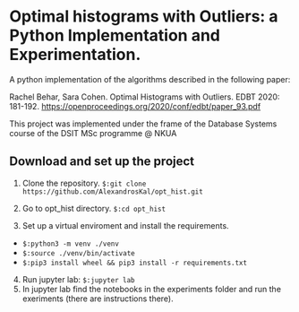 # Optimal histograms with Outliers: a Python Implementation and Experimentation.
A python implementation of the algorithms described in the following paper:

Rachel Behar, Sara Cohen. Optimal Histograms with Outliers. EDBT 2020: 181-192. https://openproceedings.org/2020/conf/edbt/paper_93.pdf

This project was implemented under the frame of the Database Systems course of the DSIT MSc programme @ NKUA



## Download and set up the project

1. Clone the repository.
  `$:git clone https://github.com/AlexandrosKal/opt_hist.git`

2. Go to opt_hist directory. 
  `$:cd opt_hist`
3. Set up a virtual enviroment and install the requirements.
  - `$:python3 -m venv ./venv`
  - `$:source ./venv/bin/activate`
  - `$:pip3 install wheel && pip3 install -r requirements.txt` 
4. Run jupyter lab:
  `$:jupyter lab`
5. In jupyter lab find the notebooks in the experiments folder and run the exeriments (there are instructions there).
